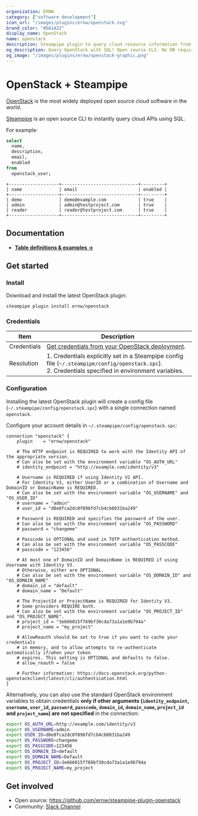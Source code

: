 ```yaml
---
organization: ERNW
category: ["software development"]
icon_url: "/images/plugins/ernw/openstack.svg"
brand_color: "#DA1A32"
display_name: OpenStack
name: openstack
description: Steampipe plugin to query cloud resource information from OpenStack deployments.
og_description: Query OpenStack with SQL! Open source CLI. No DB required.
og_image: "/images/plugins/ernw/openstack-graphic.png"
---
```


# OpenStack + Steampipe

[OpenStack](https://www.openstack.org/) is the most widely deployed open source cloud software in the world.

[Steampipe](https://steampipe.io) is an open source CLI to instantly query cloud APIs using SQL.

For example:

```sql
select
  name,
  description,
  email,
  enabled
from
  openstack_user;
```

```
+-------------------+-----------------------------+---------+
| name              | email                       | enabled |
+-------------------+-----------------------------+---------+
| demo              | demo@example.com            | true    |
| admin             | admin@testproject.com       | true    |
| reader            | reader@testproject.com      | true    |
+-------------------+-----------------------------+---------+
```

## Documentation

- **[Table definitions & examples →](/plugins/ernw/openstack/tables)**

## Get started

### Install

Download and install the latest OpenStack plugin:

```bash
steampipe plugin install ernw/openstack
```

### Credentials

| Item | Description |
| - | - |
| Credentials | [Get credentials from your OpenStack deployment](https://docs.openstack.org/mitaka/cli-reference/common/cli_set_environment_variables_using_openstack_rc.html). |
| Resolution | 1. Credentials explicitly set in a Steampipe config file (`~/.steampipe/config/openstack.spc`).<br /> 2. Credentials specified in environment variables.|

### Configuration

Installing the latest OpenStack plugin will create a config file (`~/.steampipe/config/openstack.spc`) with a single connection named `openstack`.

Configure your account details in `~/.steampipe/config/openstack.spc`:

```hcl
connection "openstack" {
    plugin    = "ernw/openstack"

    # The HTTP endpoint is REQUIRED to work with the Identity API of the appropriate version.
    # Can also be set with the environment variable "OS_AUTH_URL"
    # identity_endpoint = "http://example.com/identity/v3"

    # Username is REQUIRED if using Identity V2 API.
    # For Identity V3, either UserID or a combination of Username and DomainID or DomainName is REQUIRED.
    # Can also be set with the environment variable "OS_USERNAME" and "OS_USER_ID"
    # username = "admin"
    # user_id = "d8e8fca2dc0f896fd7cb4cb0031ba249"

    # Password is REQUIRED and specifies the password of the user.
    # Can also be set with the environment variable "OS_PASSWORD"
    # password = "changeme"

    # Passcode is OPTIONAL and used in TOTP authentication method.
    # Can also be set with the environment variable "OS_PASSCODE"
    # passcode = "123456"

    # At most one of DomainID and DomainName is REQUIRED if using Username with Identity V3.
    # Otherwise, either are OPTIONAL.
    # Can also be set with the environment variable "OS_DOMAIN_ID" and "OS_DOMAIN_NAME"
    # domain_id = "default"
    # domain_name = "Default"

    # The ProjectId or ProjectName is REQUIRED for Identity V3.
    # Some providers REQUIRE both.
    # Can also be set with the environment variable "OS_PROJECT_ID" and "OS_PROJECT_NAME".
    # project_id = "3e666015f769bf30cda73a1a1e9b794a"
    # project_name = "my_project"

    # AllowReauth should be set to true if you want to cache your credentials 
    # in memory, and to allow attempts to re-authenticate automatically if/when your token
    # expires. This setting is OPTIONAL and defaults to false. 
    # allow_reauth = false

    # Further information: https://docs.openstack.org/python-openstackclient/latest/cli/authentication.html
}
```

Alternatively, you can also use the standard OpenStack environment variables to obtain credentials **only if other arguments (`identity_endpoint`, `username`, `user_id`, `password`, `passcode`, `domain_id`, `domain_name`, `project_id` and `project_name`) are not specified** in the connection:

```sh
export OS_AUTH_URL=http://example.com/identity/v3
export OS_USERNAME=admin
export USER_ID=d8e8fca2dc0f896fd7cb4cb0031ba249
export OS_PASSWORD=changeme
export OS_PASSCODE=123456
export OS_DOMAIN_ID=default
export OS_DOMAIN_NAME=Default
export OS_PROJECT_ID=3e666015f769bf30cda73a1a1e9b794a
export OS_PROJECT_NAME=my_project
```

## Get involved

* Open source: https://github.com/ernw/steampipe-plugin-openstack
* Community: [Slack Channel](https://steampipe.io/community/join)